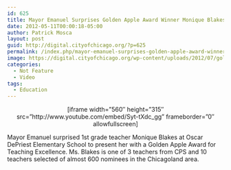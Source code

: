 ```yaml
---
id: 625
title: Mayor Emanuel Surprises Golden Apple Award Winner Monique Blakes
date: 2012-05-11T00:00:18-05:00
author: Patrick Mosca
layout: post
guid: http://digital.cityofchicago.org/?p=625
permalink: /index.php/mayor-emanuel-surprises-golden-apple-award-winner-monique-blakes/
image: https://digital.cityofchicago.org/wp-content/uploads/2012/07/golden-apple-thumb.jpg
categories:
  - Not Feature
  - Video
tags:
  - Education
---
```

<p style="text-align: center;">
  [iframe width=&#8221;560&#8243; height=&#8221;315&#8243; src=&#8221;http://www.youtube.com/embed/Syt-tXdc_gg&#8221; frameborder=&#8221;0&#8243; allowfullscreen]
</p>

Mayor Emanuel surprised 1st grade teacher Monique Blakes at Oscar DePriest Elementary School to present her with a Golden Apple Award for Teaching Excellence. Ms. Blakes is one of 3 teachers from CPS and 10 teachers selected of almost 600 nominees in the Chicagoland area.
